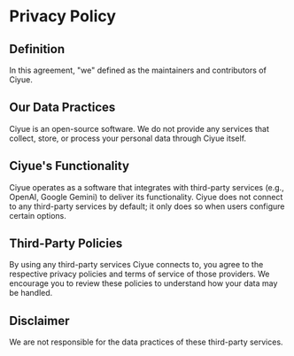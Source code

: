 # Privacy Policy

## Definition

In this agreement, "we" defined as the maintainers and contributors of Ciyue.

## Our Data Practices

Ciyue is an open-source software. We do not provide any services that collect, store, or process your personal data through Ciyue itself.

## Ciyue's Functionality

Ciyue operates as a software that integrates with third-party services (e.g., OpenAI, Google Gemini) to deliver its functionality. Ciyue does not connect to any third-party services by default; it only does so when users configure certain options.

## Third-Party Policies

By using any third-party services Ciyue connects to, you agree to the respective privacy policies and terms of service of those providers. We encourage you to review these policies to understand how your data may be handled.

## Disclaimer

We are not responsible for the data practices of these third-party services.